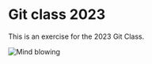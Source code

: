 # Git class 2023

This is an exercise for the 2023 Git Class.

![Mind blowing](https://fr.m.wikipedia.org/wiki/Fichier:Octicons-mark-github.svg)